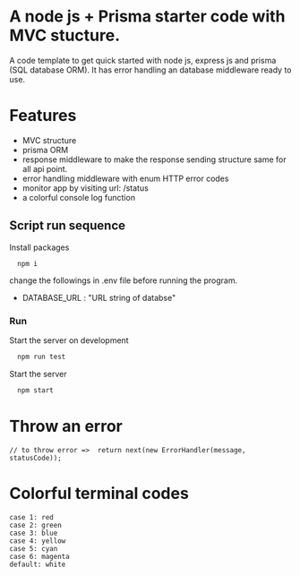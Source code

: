 
# A node js + Prisma starter code with MVC stucture. 

A code template to get quick started with node js, express js and prisma (SQL database ORM). It has error handling an database middleware ready to use. 

# Features 

- MVC structure
- prisma ORM
- response middleware to make the response sending structure same for all api point.
- error handling middleware with enum HTTP error codes
- monitor app by visiting url: /status
- a colorful console log function


## Script run sequence

Install packages

```
  npm i
```
change the followings in .env file before running the program.
- DATABASE_URL : "URL string of databse"

### Run 

Start the server on development

```bash
  npm run test
```
Start the server

```bash
  npm start
```

# Throw an error
```
// to throw error =>  return next(new ErrorHandler(message, statusCode));
```

# Colorful terminal codes

```
case 1: red
case 2: green
case 3: blue
case 4: yellow 
case 5: cyan 
case 6: magenta
default: white
```

